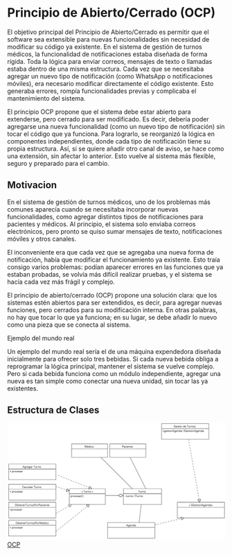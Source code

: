 # Principio de Abierto/Cerrado (OCP)


El objetivo principal del Principio de Abierto/Cerrado es permitir que el software sea extensible para nuevas funcionalidades sin necesidad de modificar su código ya existente.
  En el sistema de gestión de turnos médicos, la funcionalidad de notificaciones estaba diseñada de forma rígida. Toda la lógica para enviar correos, mensajes de texto o llamadas estaba dentro de una misma estructura. Cada vez que se necesitaba agregar un nuevo tipo de notificación (como WhatsApp o notificaciones móviles), era necesario modificar directamente el código existente. Esto generaba errores, rompía funcionalidades previas y complicaba el mantenimiento del sistema.

El principio OCP propone que el sistema debe estar abierto para extenderse, pero cerrado para ser modificado. Es decir, debería poder agregarse una nueva funcionalidad (como un nuevo tipo de notificación) sin tocar el código que ya funciona. Para lograrlo, se reorganizó la lógica en componentes independientes, donde cada tipo de notificación tiene su propia estructura. Así, si se quiere añadir otro canal de aviso, se hace como una extensión, sin afectar lo anterior. Esto vuelve al sistema más flexible, seguro y preparado para el cambio.

## Motivacion
En el sistema de gestión de turnos médicos, uno de los problemas más comunes aparecía cuando se necesitaba incorporar nuevas funcionalidades, como agregar distintos tipos de notificaciones para pacientes y médicos. Al principio, el sistema solo enviaba correos electrónicos, pero pronto se quiso sumar mensajes de texto, notificaciones móviles y otros canales.

El inconveniente era que cada vez que se agregaba una nueva forma de notificación, había que modificar el funcionamiento ya existente. Esto traía consigo varios problemas: podían aparecer errores en las funciones que ya estaban probadas, se volvía más difícil realizar pruebas, y el sistema se hacía cada vez más frágil y complejo.

El principio de abierto/cerrado (OCP) propone una solución clara: que los sistemas estén abiertos para ser extendidos, es decir, para agregar nuevas funciones, pero cerrados para su modificación interna. En otras palabras, no hay que tocar lo que ya funciona; en su lugar, se debe añadir lo nuevo como una pieza que se conecta al sistema.

Ejemplo del mundo real

Un ejemplo del mundo real sería el de una máquina expendedora diseñada inicialmente para ofrecer solo tres bebidas. Si cada nueva bebida obliga a reprogramar la lógica principal, mantener el sistema se vuelve complejo. Pero si cada bebida funciona como un módulo independiente,
agregar una nueva es tan simple como conectar una nueva unidad, sin tocar las ya existentes.

## Estructura de Clases
![SolidOcp](ocp.png)
[OCP](https://drive.google.com/drive/folders/1n4uqk2LVsMg0_DCwhau6GO2h1L_wEqLW?hl=es)
